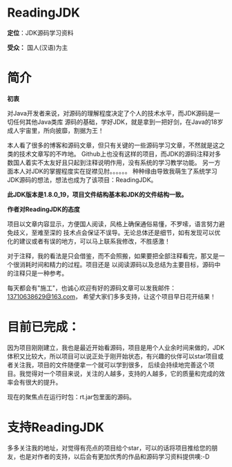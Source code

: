 # ReadingJDK
**定位**：JDK源码学习资料

**受众：** 国人(汉语)为主

# 简介
**初衷**

对Java开发者来说，对源码的理解程度决定了个人的技术水平，而JDK源码是一切任何其他Java类库
源码的基础，学好JDK，就是拿到一把好剑，在Java的18岁成人宇宙里，所向披靡，割据为王！

本人看了很多的博客和源码文章，但只有关键的一些源码学习文章，不然就是这之类的技术文章写的不咋地。
Github上也没有这样的项目，而JDK的源码注释对多数国人着实不太友好且只起到注释说明作用，没有系统的学习教学功能。
另一方面本人对JDK的掌握程度实在捉襟见肘。。。。。。
种种缘由导致我萌生了系统学习JDK源码的想法，想法也成为了该项目：ReadingJDK。

**此JDK版本是1.8.0_19，项目文件结构基本和JDK的文件结构一致。**

**作者对ReadingJDK的态度**

项目以文章内容显示，方便国人阅读，风格上确保通俗易懂，不罗嗦，语言努力避免歧义，至难至深的
技术点会保证不误导。无论总体还是细节，如有发现可以优化的建议或者有误的地方，可以马上联系我修改，不胜感激！

对于注释，我的看法是只会借鉴，而不会照搬，如果要把全部注释看完，那又是一个很消耗时间和精力的过程。项目还是
以阅读源码以及总结为主要目标，源码中的注释只是一种参考。

每天都会有"施工"，也诚心欢迎有好的源码文章可以发我邮件：13710638629@163.com，
希望大家们多多支持，让这个项目早日花开结果！

# 目前已完成：
因为项目刚刚建立，我也是最近开始看源码，项目是用个人业余时间来做的，JDK体积又比较大，所以项目可以说正处于刚开始状态，有兴趣的伙伴可以star项目或者关注我，项目的文件随便拿一个就可以学到很多，
后续会持续地完善这个项目。我觉得对一个项目来说，关注的人越多，支持的人越多，它的质量和完成的效率会有很大的提升。

现在的聚焦点在运行时包：rt.jar包里面的源码。

# 支持ReadingJDK
多多关注我的地址，对觉得有亮点的项目给个star，可以的话将项目推给您的朋友，也是对作者的支持，以后会有更加优秀的作品和源码学习资料提供噢:-D

